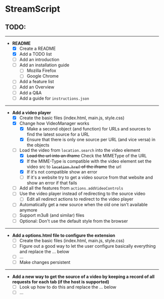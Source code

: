 # StreamScript

## __TODO:__
---
* __README__
  * [x] Create a README
  * [x] Add a TODO list
  * [ ] Add an introduction
  * [ ] Add an installation guide
    * [ ] Mozilla Firefox
    * [ ] Google Chrome
  * [ ] Add a feature list
  * [ ] Add an Overview
  * [ ] Add a Q&A
  * [ ] Add a guide for `instructions.json`

---

* __Add a video player__
  * [x] Create the basic files (index.html, main.js, style.css)
  * [x] Change how VideoManager works
    * [x] Make a second object (and function) for URLs and sources to find the latest source for a URL
    * [x] Ensure that there is only one source per URL (and vice versa) in the objects
  * [ ] Load the video from `location.search` into the video element
    * [x] ~~Load the url into an iframe~~ Check the MIMEType of the URL
    * [x] If the MIME-Type is compatible with the video element set the video src to ~~`location.href` of the iframe~~ the url
    * [x] If it's not compatible show an error
    * [ ] If it's a website try to get a video source from that website and show an error if that fails
  * [ ] Add all the features from `actions.addVideoControls`
  * [ ] Use the video player instead of redirecting to the source video
    * [ ] Edit all redirect actions to redirect to the video player
  * [ ] Automatically get a new source when the old one isn't available anymore
  * [ ] Support m3u8 (and similar) files
  * [ ] Optional: Don't use the default style from the browser

---

* __Add a options.html file to configure the extension__
  * [ ] Create the basic files (index.html, main.js, style.css)
  * [ ] Figure out a good way to let the user configure basically everything and replace the ... below
  * [ ] ...
  * [ ] Make changes persistent

---

* __Add a new way to get the source of a video by keeping a record of all requests for each tab (if the host is supported)__
  * [ ] Look up how to do this and replace the ... below
  * [ ] ...